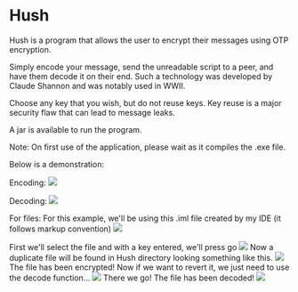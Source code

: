 # Hush
Hush is a program that allows the user to encrypt their messages using OTP encryption. 

Simply encode your message, send the unreadable script to a peer, and have them decode it on their end. Such a technology was developed
by Claude Shannon and was notably used in WWII.

Choose any key that you wish, but do not reuse keys. Key reuse is a major security flaw that can lead to message leaks.

A jar is available to run the program.

Note: On first use of the application, please wait as it compiles the .exe file. 

Below is a demonstration:

Encoding:
![](media/encode.gif)

Decoding:
![](media/decode.gif)

For files:
For this example, we'll be using this .iml file created by my IDE (it follows markup convention)
![](media/filepng.png)

First we'll select the file and with a key entered, we'll press go
![](media/filegif2.gif)
Now a duplicate file will be found in Hush directory looking something like this.
![](media/filegif3.gif)
The file has been encrypted! Now if we want to revert it, we just need to use the decode function...
![](media/filegif4.gif)
There we go! The file has been decoded!
![](media/filegif5.gif)